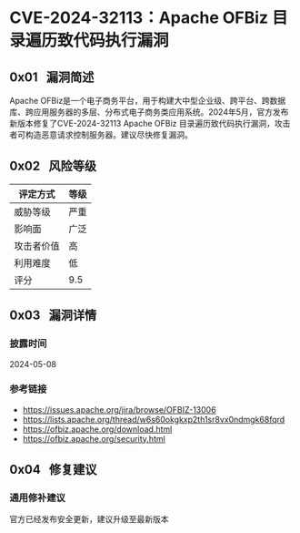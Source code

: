 # CVE-2024-32113：Apache OFBiz 目录遍历致代码执行漏洞

## 0x01   漏洞简述

Apache OFBiz是一个电子商务平台，用于构建大中型企业级、跨平台、跨数据库、跨应用服务器的多层、分布式电子商务类应用系统。2024年5月，官方发布新版本修复了CVE-2024-32113 Apache OFBiz 目录遍历致代码执行漏洞，攻击者可构造恶意请求控制服务器。建议尽快修复漏洞。

## 0x02   风险等级

| 评定方式  | 等级  |
| ----- | --- |
| 威胁等级  | 严重  |
| 影响面   | 广泛  |
| 攻击者价值 | 高   |
| 利用难度  | 低   |
| 评分    | 9.5 |

## 0x03   漏洞详情

### 披露时间

2024-05-08

### 参考链接

- https://issues.apache.org/jira/browse/OFBIZ-13006
- https://lists.apache.org/thread/w6s60okgkxp2th1sr8vx0ndmgk68fqrd
- https://ofbiz.apache.org/download.html
- https://ofbiz.apache.org/security.html

## 0x04   修复建议

### 通用修补建议

官方已经发布安全更新，建议升级至最新版本
